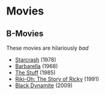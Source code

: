 # Movies #

## B-Movies ##

These movies are hilariously _bad_

*   [Starcrash](http://www.imdb.com/title/tt0079946/) (1978)
*   [Barbarella](http://www.imdb.com/title/tt0062711/) (1968)
*   [The Stuff](http://www.imdb.com/title/tt0090094/) (1985)
*   [Riki-Oh: The Story of Ricky](http://www.imdb.com/title/tt0102293/) (1991)
*   [Black Dynamite](http://www.imdb.com/title/tt1190536/) (2009)
